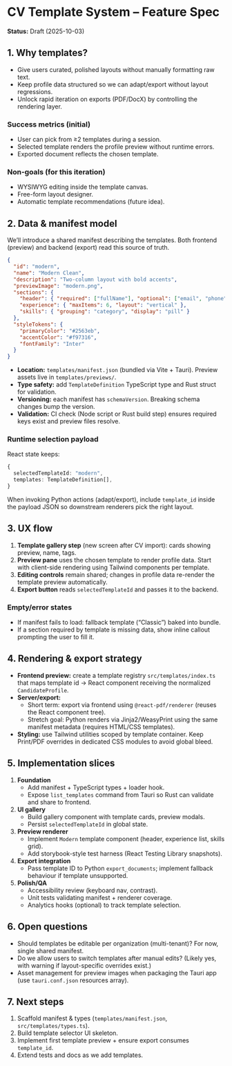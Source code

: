 # CV Template System – Feature Spec

**Status:** Draft (2025-10-03)

## 1. Why templates?
- Give users curated, polished layouts without manually formatting raw text.
- Keep profile data structured so we can adapt/export without layout regressions.
- Unlock rapid iteration on exports (PDF/DocX) by controlling the rendering layer.

### Success metrics (initial)
- User can pick from ≥2 templates during a session.
- Selected template renders the profile preview without runtime errors.
- Exported document reflects the chosen template.

### Non-goals (for this iteration)
- WYSIWYG editing inside the template canvas.
- Free-form layout designer.
- Automatic template recommendations (future idea).

## 2. Data & manifest model
We’ll introduce a shared manifest describing the templates. Both frontend (preview) and backend (export) read this source of truth.

```json
{
  "id": "modern",
  "name": "Modern Clean",
  "description": "Two-column layout with bold accents",
  "previewImage": "modern.png",
  "sections": {
    "header": { "required": ["fullName"], "optional": ["email", "phone"] },
    "experience": { "maxItems": 6, "layout": "vertical" },
    "skills": { "grouping": "category", "display": "pill" }
  },
  "styleTokens": {
    "primaryColor": "#2563eb",
    "accentColor": "#f97316",
    "fontFamily": "Inter"
  }
}
```

- **Location:** `templates/manifest.json` (bundled via Vite + Tauri). Preview assets live in `templates/previews/`.
- **Type safety:** add `TemplateDefinition` TypeScript type and Rust struct for validation.
- **Versioning:** each manifest has `schemaVersion`. Breaking schema changes bump the version.
- **Validation:** CI check (Node script or Rust build step) ensures required keys exist and preview files resolve.

### Runtime selection payload
React state keeps:
```ts
{
  selectedTemplateId: "modern",
  templates: TemplateDefinition[],
}
```
When invoking Python actions (adapt/export), include `template_id` inside the payload JSON so downstream renderers pick the right layout.

## 3. UX flow
1. **Template gallery step** (new screen after CV import): cards showing preview, name, tags.
2. **Preview pane** uses the chosen template to render profile data. Start with client-side rendering using Tailwind components per template.
3. **Editing controls** remain shared; changes in profile data re-render the template preview automatically.
4. **Export button** reads `selectedTemplateId` and passes it to the backend.

### Empty/error states
- If manifest fails to load: fallback template (“Classic”) baked into bundle.
- If a section required by template is missing data, show inline callout prompting the user to fill it.

## 4. Rendering & export strategy
- **Frontend preview:** create a template registry `src/templates/index.ts` that maps template id → React component receiving the normalized `CandidateProfile`.
- **Server/export:**
  - Short term: export via frontend using `@react-pdf/renderer` (reuses the React component tree).
  - Stretch goal: Python renders via Jinja2/WeasyPrint using the same manifest metadata (requires HTML/CSS templates).
- **Styling:** use Tailwind utilities scoped by template container. Keep Print/PDF overrides in dedicated CSS modules to avoid global bleed.

## 5. Implementation slices
1. **Foundation**
   - Add manifest + TypeScript types + loader hook.
   - Expose `list_templates` command from Tauri so Rust can validate and share to frontend.
2. **UI gallery**
   - Build gallery component with template cards, preview modals.
   - Persist `selectedTemplateId` in global state.
3. **Preview renderer**
   - Implement `Modern` template component (header, experience list, skills grid).
   - Add storybook-style test harness (React Testing Library snapshots).
4. **Export integration**
   - Pass template ID to Python `export_documents`; implement fallback behaviour if template unsupported.
5. **Polish/QA**
   - Accessibility review (keyboard nav, contrast).
   - Unit tests validating manifest + renderer coverage.
   - Analytics hooks (optional) to track template selection.

## 6. Open questions
- Should templates be editable per organization (multi-tenant)? For now, single shared manifest.
- Do we allow users to switch templates after manual edits? (Likely yes, with warning if layout-specific overrides exist.)
- Asset management for preview images when packaging the Tauri app (use `tauri.conf.json` resources array).

## 7. Next steps
1. Scaffold manifest & types (`templates/manifest.json`, `src/templates/types.ts`).
2. Build template selector UI skeleton.
3. Implement first template preview + ensure export consumes `template_id`.
4. Extend tests and docs as we add templates.
